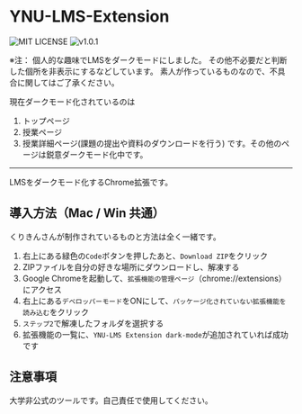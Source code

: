 # YNU-LMS-Extension  
![MIT LICENSE](https://img.shields.io/github/license/kurikin/YNU-LMS-Extension?style=flat-square)
![v1.0.1](https://img.shields.io/github/manifest-json/v/kurikin/YNU-LMS-Extension?style=flat-square)

※注：
個人的な趣味でLMSをダークモードにしました。
その他不必要だと判断した個所を非表示にするなどしています。
素人が作っているものなので、不具合に関してはご了承ください。

現在ダークモード化されているのは
1. トップページ
2. 授業ページ
3. 授業詳細ページ(課題の提出や資料のダウンロードを行う)
です。その他のページは鋭意ダークモード化中です。

___________________________________________________________________________________

LMSをダークモード化するChrome拡張です。
## 導入方法（Mac / Win 共通）
くりきんさんが制作されているものと方法は全く一緒です。
1. 右上にある緑色の`Code`ボタンを押したあと、`Download ZIP`をクリック
2. ZIPファイルを自分の好きな場所にダウンロードし、解凍する
3. Google Chromeを起動して、`拡張機能の管理ページ`（chrome://extensions） にアクセス
4. 右上にある`デベロッパーモード`をONにして、`パッケージ化されていない拡張機能を読み込む`をクリック
5. `ステップ2`で解凍したフォルダを選択する
6. 拡張機能の一覧に、`YNU-LMS Extension dark-mode`が追加されていれば成功です

## 注意事項
大学非公式のツールです。自己責任で使用してください。
